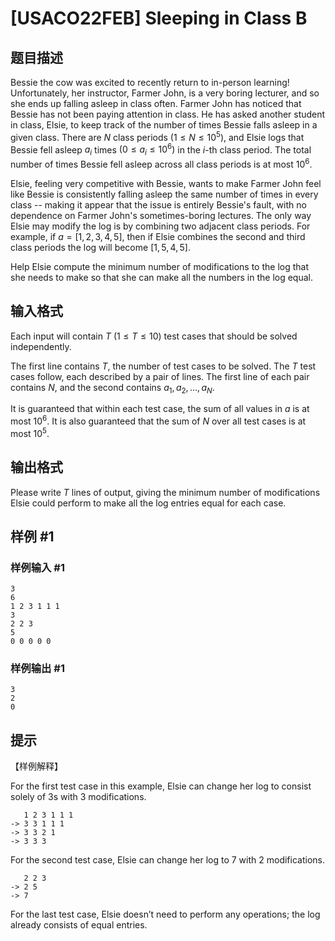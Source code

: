 # [USACO22FEB] Sleeping in Class B

## 题目描述

Bessie the cow was excited to recently return to in-person learning! Unfortunately, her instructor, Farmer John, is a very boring lecturer, and so she ends up falling asleep in class often.
Farmer John has noticed that Bessie has not been paying attention in class. He has asked another student in class, Elsie, to keep track of the number of times Bessie falls asleep in a given class. There are $N$ class periods $(1\le N\le 10^5)$, and Elsie logs that Bessie fell asleep $a_i$ times $(0\le a_i\le 10^6)$ in the $i$-th class period. The total number of times Bessie fell asleep across all class periods is at most $10^6$.

Elsie, feeling very competitive with Bessie, wants to make Farmer John feel like Bessie is consistently falling asleep the same number of times in every class -- making it appear that the issue is entirely Bessie's fault, with no dependence on Farmer John's sometimes-boring lectures. The only way Elsie may modify the log is by combining two adjacent class periods. For example, if $a=[1,2,3,4,5]$, then if Elsie combines the second and third class periods the log will become $[1,5,4,5]$.

Help Elsie compute the minimum number of modifications to the log that she needs to make so that she can make all the numbers in the log equal.

## 输入格式

Each input will contain $T$ $(1\le T\le 10)$ test cases that should be solved independently.

The first line contains $T$, the number of test cases to be solved. The $T$ test cases follow, each described by a pair of lines. The first line of each pair contains $N$, and the second contains $a_1,a_2,\ldots,a_N$. 

It is guaranteed that within each test case, the sum of all values in $a$ is at most $10^6$. It is also guaranteed that the sum of $N$ over all test cases is at most $10^5$.

## 输出格式

Please write $T$ lines of output, giving the minimum number of modifications Elsie could perform to make all the log entries equal for each case.

## 样例 #1

### 样例输入 #1
```
3
6
1 2 3 1 1 1
3
2 2 3
5
0 0 0 0 0
```

### 样例输出 #1

```
3
2
0
```

## 提示

【样例解释】

For the first test case in this example, Elsie can change her log to consist solely of 3s with 3 modifications.
```
   1 2 3 1 1 1
-> 3 3 1 1 1
-> 3 3 2 1
-> 3 3 3
```
For the second test case, Elsie can change her log to 7 with 2 modifications.
```
   2 2 3
-> 2 5
-> 7
```
For the last test case, Elsie doesn’t need to perform any operations; the log already consists of equal entries.
